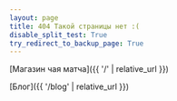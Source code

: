 ```yaml
---
layout: page
title: 404 Такой страницы нет :(
disable_split_test: True
try_redirect_to_backup_page: True
---
```


[Магазин чая матча]({{ '/' | relative_url }})

[Блог]({{ '/blog' | relative_url }})
